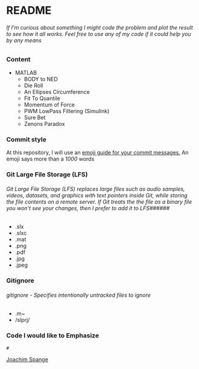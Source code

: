 # README #
###### If I'm curious about something I might code the problem and plot the result to see how it all works. Feel free to use any of my code if it could help you by any means ######

### Content ###
* MATLAB
	* BODY to NED
	* Die Roll
	* An Ellipses Circumference
	* Fit To Quantile
	* Momentum of Force
	* PWM LowPass Filtering (Simulink)
	* Sure Bet
	* Zenons Paradox

### Commit style ###
At this repository, I will use an [emoji guide for your commit messages.](https://gitmoji.carloscuesta.me/)
An emoji says more than a _1000_ words


### Git Large File Storage (LFS) ###
###### Git Large File Storage (LFS) replaces large files such as audio samples, videos, datasets, and graphics with text pointers inside Git, while storing the file contents on a remote server. If Git treats the the file as a binary file you won't see your changes, then I prefer to add it to LFS######
* .slx
* .slxc
* .mat
* .png
* .pdf
* .jpg
* .jpeg

### Gitignore ###
###### gitignore - Specifies intentionally untracked files to ignore ######
* .m~
* /slprj/

### Code I would like to Emphasize ###

    #
[Joachim Spange](https://www.linkedin.com/in/joachimspange/)